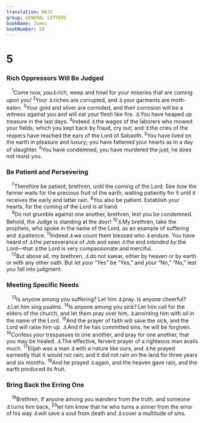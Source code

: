 ```yaml
---
translation: NKJV
group: GENERAL LETTERS
bookName: James 
bookNumber: 59
---
```


<div class="title"><h1>5</h1><h3>Rich Oppressors Will Be Judged</h3></div>
<span class="verse gia_5_1"> <sup>1</sup>Come now, <i>you</i><a data-toggle="tooltip" data-placement="bottom" title="Prov. 11:28; (Luke 6:24; 1 Tim. 6:9)">⚓</a>rich, weep and howl for your miseries that are coming upon <i>you!</i></span>
<span class="verse gia_5_2"><sup>2</sup>Your <a data-toggle="tooltip" data-placement="bottom" title="Jer. 17:11; Matt. 6:19">⚓</a>riches are corrupted, and <a data-toggle="tooltip" data-placement="bottom" title="Job 13:28">⚓</a>your garments are moth-eaten. </span>
<span class="verse gia_5_3"><sup>3</sup>Your gold and silver are corroded, and their corrosion will be a witness against you and will eat your flesh like fire. <a data-toggle="tooltip" data-placement="bottom" title="Rom. 2:5">⚓</a>You have heaped up treasure in the last days. </span>
<span class="verse gia_5_4"><sup>4</sup>Indeed <a data-toggle="tooltip" data-placement="bottom" title="Lev. 19:13; Job 24:10; Jer. 22:13; Mal. 3:5">⚓</a>the wages of the laborers who mowed your fields, which you kept back by fraud, cry out; and <a data-toggle="tooltip" data-placement="bottom" title="Ex. 2:23; Deut. 24:15; Job 31:38">⚓</a>the cries of the reapers have reached the ears of the Lord of Sabaoth. </span>
<span class="verse gia_5_5"><sup>5</sup>You have lived on the earth in pleasure and luxury; you have fattened your hearts as in a day of slaughter. </span>
<span class="verse gia_5_6"><sup>6</sup>You have condemned, you have murdered the just; he does not resist you.<br/></span>
<div class="title"><h3>Be Patient and Persevering</h3></div>
<span class="verse gia_5_7"> <sup>7</sup>Therefore be patient, brethren, until the coming of the Lord. See <i>how</i> the farmer waits for the precious fruit of the earth, waiting patiently for it until it receives the early and latter rain. </span>
<span class="verse gia_5_8"><sup>8</sup>You also be patient. Establish your hearts, for the coming of the Lord is at hand.<br/></span>
<span class="verse gia_5_9"> <sup>9</sup>Do not grumble against one another, brethren, lest you be condemned. Behold, the Judge is standing at the door! </span>
<span class="verse gia_5_10"><sup>10</sup><a data-toggle="tooltip" data-placement="bottom" title="Matt. 5:12">⚓</a>My brethren, take the prophets, who spoke in the name of the Lord, as an example of suffering and <a data-toggle="tooltip" data-placement="bottom" title="Heb. 10:36">⚓</a>patience. </span>
<span class="verse gia_5_11"><sup>11</sup>Indeed <a data-toggle="tooltip" data-placement="bottom" title="(Ps. 94:12; Matt. 5:10); James 1:2">⚓</a>we count them blessed who <a data-toggle="tooltip" data-placement="bottom" title="(James 1:12)">⚓</a>endure. You have heard of <a data-toggle="tooltip" data-placement="bottom" title="Job 1:21, 22; 2:10">⚓</a>the perseverance of Job and seen <a data-toggle="tooltip" data-placement="bottom" title="Job 42:10">⚓</a>the end <i>intended</i> <i>by</i> the Lord—that <a data-toggle="tooltip" data-placement="bottom" title="Num. 14:18">⚓</a>the Lord is very compassionate and merciful.<br/></span>
<span class="verse gia_5_12"> <sup>12</sup>But above all, my brethren, <a data-toggle="tooltip" data-placement="bottom" title="Matt. 5:34–37">⚓</a>do not swear, either by heaven or by earth or with any other oath. But let your “Yes” be “Yes,” and <i>your</i> “No,” “No,” lest you fall into judgment.<br/></span>
<div class="title"><h3>Meeting Specific Needs</h3></div>
<span class="verse gia_5_13"> <sup>13</sup>Is anyone among you suffering? Let him <a data-toggle="tooltip" data-placement="bottom" title="Ps. 50:14, 15">⚓</a>pray. Is anyone cheerful? <a data-toggle="tooltip" data-placement="bottom" title="Eph. 5:19">⚓</a>Let him sing psalms. </span>
<span class="verse gia_5_14"><sup>14</sup>Is anyone among you sick? Let him call for the elders of the church, and let them pray over him, <a data-toggle="tooltip" data-placement="bottom" title="Mark 6:13; 16:18">⚓</a>anointing him with oil in the name of the Lord. </span>
<span class="verse gia_5_15"><sup>15</sup>And the prayer of faith will save the sick, and the Lord will raise him up. <a data-toggle="tooltip" data-placement="bottom" title="Is. 33:24">⚓</a>And if he has committed sins, he will be forgiven. </span>
<span class="verse gia_5_16"><sup>16</sup>Confess <i>your</i> trespasses to one another, and pray for one another, that you may be healed. <a data-toggle="tooltip" data-placement="bottom" title="Num. 11:2">⚓</a>The effective, fervent prayer of a righteous man avails much. </span>
<span class="verse gia_5_17"><sup>17</sup>Elijah was a man <a data-toggle="tooltip" data-placement="bottom" title="Acts 14:15">⚓</a>with a nature like ours, and <a data-toggle="tooltip" data-placement="bottom" title="1 Kin. 17:1; 18:1">⚓</a>he prayed earnestly that it would not rain; and it did not rain on the land for three years and six months. </span>
<span class="verse gia_5_18"><sup>18</sup>And he prayed <a data-toggle="tooltip" data-placement="bottom" title="1 Kin. 18:1, 42">⚓</a>again, and the heaven gave rain, and the earth produced its fruit.<br/></span>
<div class="title"><h3>Bring Back the Erring One</h3></div>
<span class="verse gia_5_19"> <sup>19</sup>Brethren, if anyone among you wanders from the truth, and someone <a data-toggle="tooltip" data-placement="bottom" title="Matt. 18:15; Gal. 6:1">⚓</a>turns him back, </span>
<span class="verse gia_5_20"><sup>20</sup>let him know that he who turns a sinner from the error of his way <a data-toggle="tooltip" data-placement="bottom" title="Rom. 11:14; 1 Cor. 1:21; James 1:21">⚓</a>will save a soul from death and <a data-toggle="tooltip" data-placement="bottom" title="Prov. 10:12; (1 Pet. 4:8)">⚓</a>cover a multitude of sins.<br/></span>
